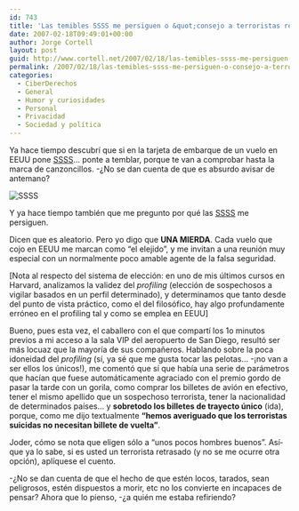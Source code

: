 ```yaml
---
id: 743
title: 'Las temibles SSSS me persiguen o &quot;consejo a terroristas retrasados&quot;'
date: 2007-02-18T09:49:01+00:00
author: Jorge Cortell
layout: post
guid: http://www.cortell.net/2007/02/18/las-temibles-ssss-me-persiguen-o-consejo-a-terroristas-retrasados/
permalink: /2007/02/18/las-temibles-ssss-me-persiguen-o-consejo-a-terroristas-retrasados/
categories:
  - CiberDerechos
  - General
  - Humor y curiosidades
  - Personal
  - Privacidad
  - Sociedad y polí­tica
---
```

Ya hace tiempo descubrí­ que si en la tarjeta de embarque de un vuelo en EEUU pone <a target="_blank" title="SSSS" href="http://neuroning.com/articles/2006/02/14/airport-security-jokes">SSSS</a>&#8230; ponte a temblar, porque te van a comprobar hasta la marca de canzoncillos. -¿No se dan cuenta de que es absurdo avisar de antemano?
  
![SSSS](http://farm1.static.flickr.com/154/393758155_c38eee6aef.jpg?v=1171783305 "SSSS")

Y ya hace tiempo también que me pregunto por qué las <a title="SS" target="_blank" href="http://en.wikipedia.org/wiki/Ss">SSSS</a> me persiguen.

Dicen que es aleatorio. Pero yo digo que **UNA MIERDA**. Cada vuelo que cojo en EEUU me marcan como &#8220;el elejido&#8221;, y me invitan a una reunión muy especial con un normalmente poco amable agente de la falsa seguridad.

[Nota al respecto del sistema de elección: en uno de mis últimos cursos en Harvard, analizamos la validez del _profiling_ (elección de sospechosos a vigilar basados en un perfil determinado), y determinamos que tanto desde del punto de vista práctico, como el del filosófico, hay algo profundamente erróneo en el profiling tal y como se emplea en EEUU]

Bueno, pues esta vez, el caballero con el que compartí­ los 1o minutos previos a mi acceso a la sala VIP del aeropuerto de San Diego, resultó ser más locuaz que la mayorí­a de sus compañeros. Hablando sobre la poca idoneidad del _profiling_ (sí­, ya sé que me gusta tocar las pelotas&#8230; -¡no van a ser ellos los únicos!), me comentó que sí­ que habí­a una serie de parámetros que hací­an que fuese automáticamente agraciado con el premio gordo de pasar la tarde con un gorila, como comprar los billetes de avión en efectivo, tener el mismo apellido que un sospechoso terrorista, tener la nacionalidad de determinados paí­ses&#8230; y **sobretodo los billetes de trayecto único** (ida), porque, como me dijo textualmente **&#8220;hemos averiguado que los terroristas suicidas no necesitan billete de vuelta&#8221;**.

Joder, cómo se nota que eligen sólo a &#8220;unos pocos hombres buenos&#8221;. Así­ que ya lo sabe, si es usted un terrorista retrasado (y no se me ocurre otra opción), aplí­quese el cuento.

-¿No se dan cuenta de que el hecho de que estén locos, tarados, sean peligrosos, estén dispuestos a morir, etc no los convierte en incapaces de pensar? Ahora que lo pienso, -¿a quién me estaba refiriendo?